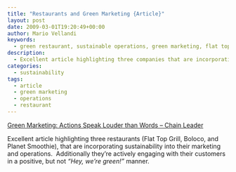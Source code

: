```yaml
---
title: "Restaurants and Green Marketing {Article}"
layout: post
date: 2009-03-01T19:20:49+00:00
author: Mario Vellandi
keywords:
  - green restaurant, sustainable operations, green marketing, flat top grill, boloco, planet smoothie
description:
  - Excellent article highlighting three companies that are incorporating sustainability into its marketing and restaurant operations, and actively engaging with their customers in a positive, but not "Hey, we're green!" manner.
categories:
  - sustainability
tags:
  - article
  - green marketing
  - operations
  - restaurant
---
```

<a rel="nofollow" href="http://www.chainleader.com/article/CA6639978.html?industryid=47553">Green Marketing: Actions Speak Louder than Words &#8211; Chain Leader</a>

Excellent article highlighting three restaurants (Flat Top Grill, Boloco, and Planet Smoothie), that are incorporating sustainability into their marketing and operations.  Additionally they&#8217;re actively engaging with their customers in a positive, but not _&#8220;Hey, we&#8217;re green!&#8221;_ manner.
